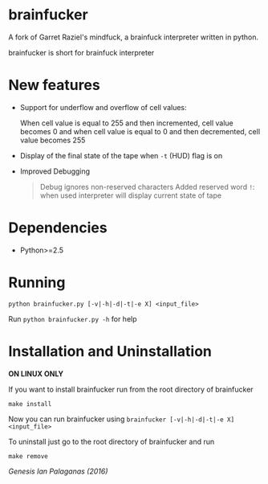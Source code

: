 # brainfucker

A fork of Garret Raziel's mindfuck, a brainfuck interpreter written in python.

brainfucker is short for brainfuck interpreter

# New features

* Support for underflow and overflow of cell values:

    When cell value is equal to 255 and then incremented, cell value becomes 0 and when
    cell value is equal to 0 and then decremented, cell value becomes 255

* Display of the final state of the tape when `-t` (HUD) flag is on

* Improved Debugging
    
    > Debug ignores non-reserved characters
    > Added reserved word `!`: when used interpreter will display current state of tape

# Dependencies 

* Python>=2.5

# Running

```
python brainfucker.py [-v|-h|-d|-t|-e X] <input_file>
```

Run `python brainfucker.py -h` for help

# Installation and Uninstallation

**ON LINUX ONLY**

If you want to install brainfucker run from the root directory of brainfucker

```
make install
```

Now you can run brainfucker using `brainfucker [-v|-h|-d|-t|-e X] <input_file>`

To uninstall just go to the root directory of brainfucker and run

```
make remove
```

*Genesis Ian Palaganas (2016)*
